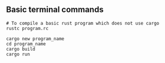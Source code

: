 ## Basic terminal commands

```shell
# To compile a basic rust program which does not use cargo
rustc program.rc
```

```shell
cargo new program_name
cd program_name
cargo build
cargo run
```
